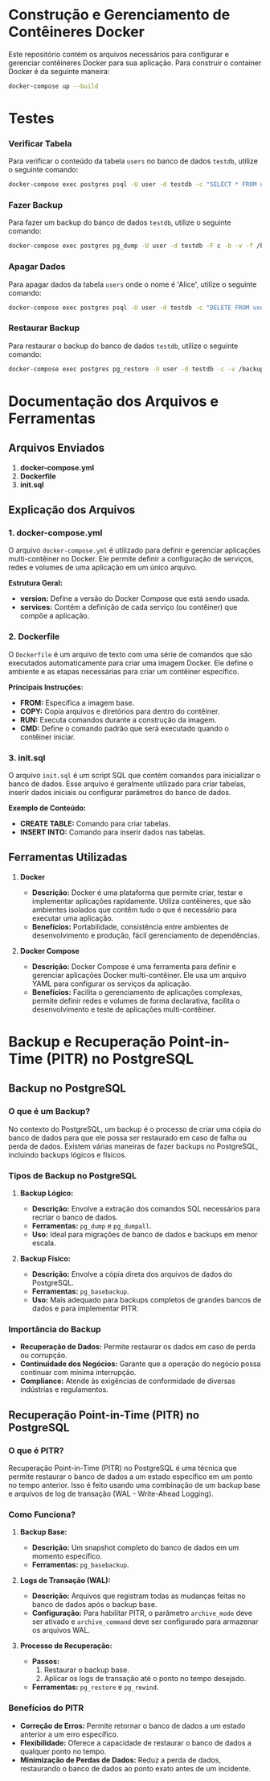 # Construção e Gerenciamento de Contêineres Docker

Este repositório contém os arquivos necessários para configurar e gerenciar contêineres Docker para sua aplicação. Para construir o container Docker é da seguinte maneira:

```sh
docker-compose up --build
```

# Testes
### Verificar Tabela
Para verificar o conteúdo da tabela `users` no banco de dados `testdb`, utilize o seguinte comando:

```sh
docker-compose exec postgres psql -U user -d testdb -c "SELECT * FROM users;"
```

### Fazer Backup
Para fazer um backup do banco de dados `testdb`, utilize o seguinte comando:

```sh
docker-compose exec postgres pg_dump -U user -d testdb -F c -b -v -f /backups/testdb_backup.dump
```

### Apagar Dados
Para apagar dados da tabela `users` onde o nome é 'Alice', utilize o seguinte comando:

```sh
docker-compose exec postgres psql -U user -d testdb -c "DELETE FROM users WHERE name='Alice';"
```

### Restaurar Backup
Para restaurar o backup do banco de dados `testdb`, utilize o seguinte comando:

```sh
docker-compose exec postgres pg_restore -U user -d testdb -c -v /backups/testdb_backup.dump
```


# Documentação dos Arquivos e Ferramentas

## Arquivos Enviados

1. **docker-compose.yml**
2. **Dockerfile**
3. **init.sql**

## Explicação dos Arquivos

### 1. docker-compose.yml
O arquivo `docker-compose.yml` é utilizado para definir e gerenciar aplicações multi-contêiner no Docker. Ele permite definir a configuração de serviços, redes e volumes de uma aplicação em um único arquivo.

**Estrutura Geral:**
- **version:** Define a versão do Docker Compose que está sendo usada.
- **services:** Contém a definição de cada serviço (ou contêiner) que compõe a aplicação.

### 2. Dockerfile
O `Dockerfile` é um arquivo de texto com uma série de comandos que são executados automaticamente para criar uma imagem Docker. Ele define o ambiente e as etapas necessárias para criar um contêiner específico.

**Principais Instruções:**
- **FROM:** Especifica a imagem base.
- **COPY:** Copia arquivos e diretórios para dentro do contêiner.
- **RUN:** Executa comandos durante a construção da imagem.
- **CMD:** Define o comando padrão que será executado quando o contêiner iniciar.

### 3. init.sql
O arquivo `init.sql` é um script SQL que contém comandos para inicializar o banco de dados. Esse arquivo é geralmente utilizado para criar tabelas, inserir dados iniciais ou configurar parâmetros do banco de dados.

**Exemplo de Conteúdo:**
- **CREATE TABLE:** Comando para criar tabelas.
- **INSERT INTO:** Comando para inserir dados nas tabelas.

## Ferramentas Utilizadas

1. **Docker**
   - **Descrição:** Docker é uma plataforma que permite criar, testar e implementar aplicações rapidamente. Utiliza contêineres, que são ambientes isolados que contêm tudo o que é necessário para executar uma aplicação.
   - **Benefícios:** Portabilidade, consistência entre ambientes de desenvolvimento e produção, fácil gerenciamento de dependências.

2. **Docker Compose**
   - **Descrição:** Docker Compose é uma ferramenta para definir e gerenciar aplicações Docker multi-contêiner. Ele usa um arquivo YAML para configurar os serviços da aplicação.
   - **Benefícios:** Facilita o gerenciamento de aplicações complexas, permite definir redes e volumes de forma declarativa, facilita o desenvolvimento e teste de aplicações multi-contêiner.



# Backup e Recuperação Point-in-Time (PITR) no PostgreSQL

## Backup no PostgreSQL

### O que é um Backup?
No contexto do PostgreSQL, um backup é o processo de criar uma cópia do banco de dados para que ele possa ser restaurado em caso de falha ou perda de dados. Existem várias maneiras de fazer backups no PostgreSQL, incluindo backups lógicos e físicos.

### Tipos de Backup no PostgreSQL

1. **Backup Lógico:**
   - **Descrição:** Envolve a extração dos comandos SQL necessários para recriar o banco de dados.
   - **Ferramentas:** `pg_dump` e `pg_dumpall`.
   - **Uso:** Ideal para migrações de banco de dados e backups em menor escala.

2. **Backup Físico:**
   - **Descrição:** Envolve a cópia direta dos arquivos de dados do PostgreSQL.
   - **Ferramentas:** `pg_basebackup`.
   - **Uso:** Mais adequado para backups completos de grandes bancos de dados e para implementar PITR.

### Importância do Backup
- **Recuperação de Dados:** Permite restaurar os dados em caso de perda ou corrupção.
- **Continuidade dos Negócios:** Garante que a operação do negócio possa continuar com mínima interrupção.
- **Compliance:** Atende às exigências de conformidade de diversas indústrias e regulamentos.

## Recuperação Point-in-Time (PITR) no PostgreSQL

### O que é PITR?
Recuperação Point-in-Time (PITR) no PostgreSQL é uma técnica que permite restaurar o banco de dados a um estado específico em um ponto no tempo anterior. Isso é feito usando uma combinação de um backup base e arquivos de log de transação (WAL - Write-Ahead Logging).

### Como Funciona?
1. **Backup Base:**
   - **Descrição:** Um snapshot completo do banco de dados em um momento específico.
   - **Ferramentas:** `pg_basebackup`.

2. **Logs de Transação (WAL):**
   - **Descrição:** Arquivos que registram todas as mudanças feitas no banco de dados após o backup base.
   - **Configuração:** Para habilitar PITR, o parâmetro `archive_mode` deve ser ativado e `archive_command` deve ser configurado para armazenar os arquivos WAL.

3. **Processo de Recuperação:**
   - **Passos:** 
     1. Restaurar o backup base.
     2. Aplicar os logs de transação até o ponto no tempo desejado.
   - **Ferramentas:** `pg_restore` e `pg_rewind`.

### Benefícios do PITR
- **Correção de Erros:** Permite retornar o banco de dados a um estado anterior a um erro específico.
- **Flexibilidade:** Oferece a capacidade de restaurar o banco de dados a qualquer ponto no tempo.
- **Minimização de Perdas de Dados:** Reduz a perda de dados, restaurando o banco de dados ao ponto exato antes de um incidente.





